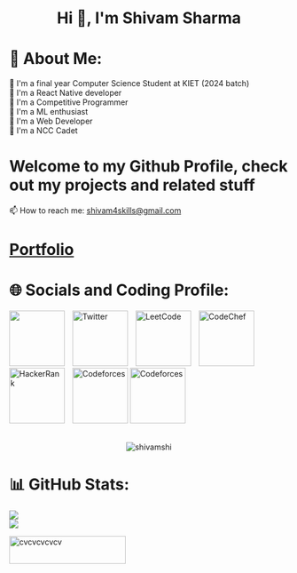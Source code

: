 <h1 align="center">Hi 👋, I'm Shivam Sharma</h1>

# 💫 About Me:

🕺 I'm a final year Computer Science Student at KIET (2024 batch)<br>
🕺 I'm a React Native developer<br>
🕺 I'm a Competitive Programmer<br>
🕺 I'm a ML enthusiast<br>
🕺 I'm a Web Developer<br>
🕺 I'm a NCC Cadet<br>
# Welcome to my Github Profile, check out my projects and related stuff 
📫 How to reach me: shivam4skills@gmail.com
# [Portfolio](https://shivamshi.github.io/portfolio/)
# 🌐 Socials and Coding Profile:

<div style="display: inline-block;">

<a target="_blank" href="https://www.linkedin.com/in/shivammmm/" style="display: inline-block; margin-right: 10px;">
<img src="https://img.icons8.com/?size=50&id=13930&format=png"  style="width: 100px; height: auto;" />
</a>					
<a target="_blank" href="https://twitter.com/shivams81247957" style="display: inline-block; margin-right: 10px;">
<img src="https://img.icons8.com/?size=256&id=68193&format=png" alt="Twitter" style="width: 100px; height: auto;" />
</a>
<a target="_blank" href="https://leetcode.com/cvcvcvcvcv/" style="display: inline-block; margin-right: 10px;">
<img src="https://img.icons8.com/?size=256&id=9L16NypUzu38&format=png" alt="LeetCode" style="width: 100px; height: auto;" />
</a>
<a target="_blank" href="https://www.codechef.com/users/shivammmm" style="display: inline-block; margin-right: 10px;">
<img src="https://img.icons8.com/?size=256&id=4z2zrIWYmGqx&format=png" alt="CodeChef" style="width: 100px; height: auto;" />
</a>
<a target="_blank" href="https://www.hackerrank.com/cvcvcvcvcv" style="display: inline-block; margin-right: 10px;">
<img src="https://img.icons8.com/?size=256&id=mT2bzIQRdfpR&format=png" alt="HackerRank" style="width: 100px; height: auto;" />
</a>
<a target="_blank" href="https://codeforces.com/profile/cvcvcvcvcv" style="display: inline-block;">
<img src="https://img.icons8.com/?size=256&id=GO78dOMqYNlA&format=png" alt="Codeforces" style="width: 100px; height: auto;" />
</a>
<a target="_blank" href="https://www.instagram.com/shivam_cv_/" style="display: inline-block;">
<img src="https://upload.wikimedia.org/wikipedia/commons/a/a5/Instagram_icon.png" alt="Codeforces" style="width: 100px; height: auto;" />
</a>
</div>
<br><br>
<p align="center"> <img src="https://komarev.com/ghpvc/?username=shivamshi&label=Profile%20views&color=0e75b6&style=flat" alt="shivamshi" /> </p>

# 📊 GitHub Stats:
![](https://github-readme-stats.vercel.app/api?username=shivamshi&theme=dark&hide_border=false&include_all_commits=false&count_private=false)<br/>
![](https://github-readme-stats.vercel.app/api/top-langs/?username=shivamshi&theme=dark&hide_border=false&include_all_commits=false&count_private=false&layout=compact)

<p><a href="https://www.buymeacoffee.com/cvcvcvcvcv"> <img align="left" src="https://cdn.buymeacoffee.com/buttons/v2/default-yellow.png" height="50" width="210" alt="cvcvcvcvcv" /></a></
